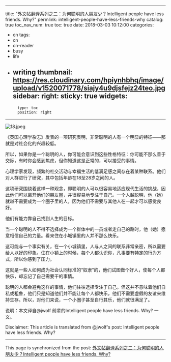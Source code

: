 
---
title: "外文帖翻译系列之二：为何聪明的人朋友少？Intelligent people have less friends. Why?"
permlink: intelligent-people-have-less-friends-why
catalog: true
toc_nav_num: true
toc: true
date: 2018-03-03 10:12:00
categories:
- cn
tags:
- cn
- cn-reader
- busy
- life
- writing
thumbnail: https://res.cloudinary.com/hpiynhbhq/image/upload/v1520071778/siajy4u9djsfejz24teo.jpg
sidebar:
    right:
        sticky: true
widgets:
    -
        type: toc
        position: right
---


![18.jpeg](https://res.cloudinary.com/hpiynhbhq/image/upload/v1520071778/siajy4u9djsfejz24teo.jpg)




《英国心理学杂志》发表的一项研究表明，非常聪明的人有一个明显的特征——那就是对社会化的兴趣较低。

所以，如果你是一个聪明的人，你可能会意识到这些性格特征：你可能不那么善于交际，有时你会感到焦虑，但你知道这是正常的，可以接受的事情。

心理学家发现，频繁的社交活动与幸福生活的低满足感之间存在着某种联系。他们对人群进行了研究，其中包括年龄在18至28岁之间的人。

这项研究围绕着这样一种观念，即聪明的人可以很容易地适应现代生活的挑战，因此他们可以离开他们的朋友圈，并很容易地专注于自己。一个人越聪明，他（她）就越不需要成为一个圈子里的人，因为他们不需要与其他人在一起才可以感觉良好。

他们有能力靠自己找到人生的目标。

当一个聪明的人不得不选择成为一个群体中的一员或者走自己的路时，他（她）愿意相信自己的力量。看来住在小城镇里的人并不那么快乐。

这可能与一个事实有关，在一个小城镇里，人与人之间的联系非常亲密，所以需要给人以好的印象。住在小镇上的时候，每个人都认识你，凡事要有特定的行为方式，所以你感到了压力。

这就是一些人如何成为社会认同标准的“奴隶”的，他们试图做个好人，使每个人都快乐，却忘记了自己需要干的事情。

聪明的人都会避免这样的事情，他们往往选择专注于自己。但这并不意味着他们自私或粗鲁，他们只是知道他们并不能让每个人都快乐，他们不需要虚假的友谊来维持生存。所以，对他们来说，一个小圈子甚至自行其乐，他们就很满足了。

说明：本文译自@jwolf 前辈的Intelligent people have less friends. Why? 一文。

Disclaimer: This article is translated from @jwolf's post: Intelligent people have less friends. Why?

- - -

This page is synchronized from the post: [外文帖翻译系列之二：为何聪明的人朋友少？Intelligent people have less friends. Why?](https://steemit.com/@bring/intelligent-people-have-less-friends-why)
